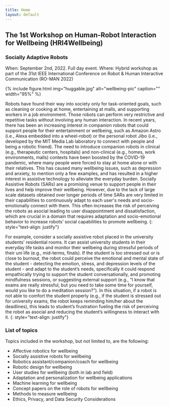 ```yaml
---
title: Home
layout: default
---
```


## The 1st Workshop on Human-Robot Interaction for Wellbeing (HRI4Wellbeing)
### Socially Adaptive Robots

When: September 2nd, 2022. Full day event.
Where: Hybrid workshop as part of the 31st IEEE International Conference on Robot & Human Interactive Communication (RO-MAN 2022)

{% include figure.html img="huggable.jpg" alt="wellbeing-pic" caption="" width="95%" %}

Robots have found their way into society only for task-oriented goals, such as cleaning or cooking at home, entertaining at malls, and supporting workers in a job environment. Those robots can perform very restrictive and repetitive tasks without involving any human interaction. In recent years, there has been an increasing interest in companion robots that could support people for their entertainment or wellbeing, such as Amazon Astro (i.e., Alexa embedded into a wheel-robot) or the personal robot Jibo (i.e., developed by the MIT Media Lab laboratory to connect with people and being a robotic friend). The need to introduce companion robots in clinical (e.g., therapeutic centers, hospitals) and non-clinical (e.g., homes, work environments, malls) contexts have been boosted by the COVID-19 pandemic, where many people were forced to stay at home alone or with their relatives. This has caused many wellbeing issues, such as depression and anxiety, to mention only a few examples, and has resulted in a higher interest in assistive technology to alleviate the everyday burden. Socially Assistive Robots (SARs) are a promising venue to support people in their lives and help improve their wellbeing. However, due to the lack of large scale datasets obtained over longer periods of time SARs are very limited in their capabilities to continuously adapt to each user's needs and socio-emotionally connect with them. This often increases the risk of perceiving the robots as asocial leading to user disappointment and dissatisfaction, which are crucial in a domain that requires adaptation and socio-emotional behavior to increase robots’ social capabilities to promote wellbeing. 
{: style="text-align: justify"}

For example, consider a socially assistive robot placed in the university students' residential rooms. It can assist university students in their everyday life tasks and monitor their wellbeing during stressful periods of their uni life (e.g., mid-terms, finals). If the student is too stressed out or is close to burnout, the robot could perceive the emotional and mental state of the student - detecting the emotion, stress, and depression levels of the student - and adapt to the student’s needs, specifically it could respond empathically trying to support the student conversationally, and  promoting mindfulness sessions, or suggesting external support  (e.g., “I know that exams are really stressful, but you need to take some time for yourself, would you like to do a meditation session?”). In this situation, if a robot is not able to comfort the student properly (e.g., if the student is stressed out for university exams, the robot keeps reminding him/her about the deadlines), this leads to student’s frustration fueling the risk of perceiving the robot as asocial and reducing the student’s willingness to interact with it.
{: style="text-align: justify"}

### List of topics
Topics included in the workshop, but not limited to, are the following:
- Affective robotics for wellbeing
- Socially assistive robots for wellbeing
- Robotics assistant/companion/coach for wellbeing
- Robotic design for wellbeing
- User studies for wellbeing (both in lab and field)
- Adaptation and personalization for wellbeing applications 
- Machine learning for wellbeing
- Concept papers on the role of robots for wellbeing
- Methods to measure wellbeing
- Ethics, Privacy, and Data Security Considerations
